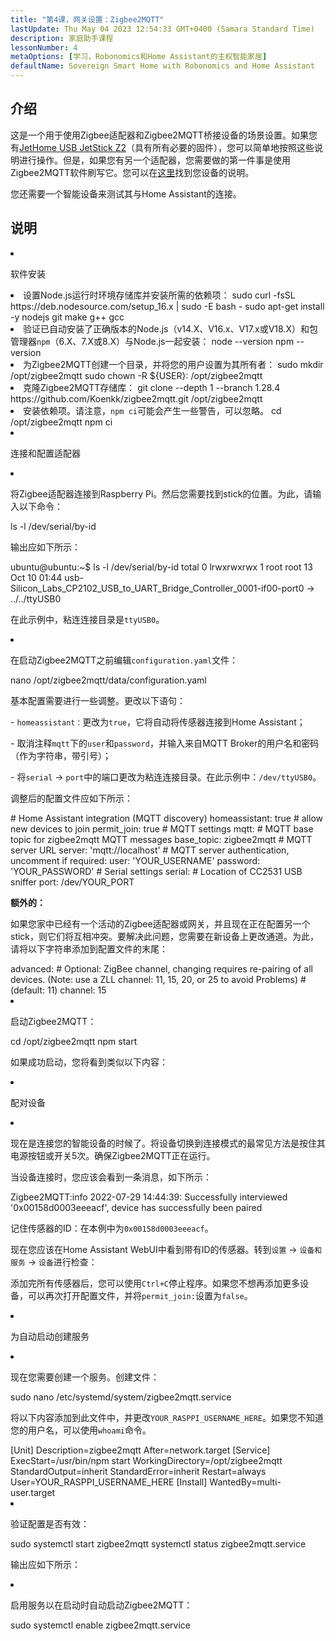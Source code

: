 ```yaml
---
title: "第4课，网关设置：Zigbee2MQTT"
lastUpdate: Thu May 04 2023 12:54:33 GMT+0400 (Samara Standard Time)
description: 家庭助手课程
lessonNumber: 4
metaOptions: [学习，Robonomics和Home Assistant的主权智能家居]
defaultName: Sovereign Smart Home with Robonomics and Home Assistant
---
```


## 介绍

这是一个用于使用Zigbee适配器和Zigbee2MQTT桥接设备的场景设置。如果您有[JetHome USB JetStick Z2](https://jethome.ru/z2/?sl=en)（具有所有必要的固件），您可以简单地按照这些说明进行操作。但是，如果您有另一个适配器，您需要做的第一件事是使用Zigbee2MQTT软件刷写它。您可以在[这里](https://www.zigbee2mqtt.io/guide/adapters/)找到您设备的说明。

您还需要一个智能设备来测试其与Home Assistant的连接。


## 说明

<List type="numbers">

<li>

软件安装

<List>

  <li>
    设置Node.js运行时环境存储库并安装所需的依赖项：
    <LessonCodeWrapper language="bash" codeClass="big-code" noLines>sudo curl -fsSL https://deb.nodesource.com/setup_16.x | sudo -E bash - </LessonCodeWrapper>
    <LessonCodeWrapper language="bash" noLines>sudo apt-get install -y nodejs git make g++ gcc</LessonCodeWrapper>

  </li>

  <li>
    验证已自动安装了正确版本的Node.js（v14.X、V16.x、V17.x或V18.X）和包管理器<code class="nowb">npm</code>（6.X、7.X或8.X）与Node.js一起安装：
    <LessonCodeWrapper language="bash" noLines>node --version</LessonCodeWrapper>
    <LessonCodeWrapper language="bash" noLines>npm --version</LessonCodeWrapper>
  </li>

  <li>
    为Zigbee2MQTT创建一个目录，并将您的用户设置为其所有者：
    <LessonCodeWrapper language="bash" noLines>sudo mkdir /opt/zigbee2mqtt</LessonCodeWrapper>
    <LessonCodeWrapper language="bash" noLines>sudo chown -R ${USER}: /opt/zigbee2mqtt</LessonCodeWrapper>
  </li>

  <li>
    克隆Zigbee2MQTT存储库：
    <LessonCodeWrapper language="bash" codeClass="big-code" noLines>
    git clone --depth 1 --branch 1.28.4 https://github.com/Koenkk/zigbee2mqtt.git /opt/zigbee2mqtt
    </LessonCodeWrapper>
  </li>

  <li>
    安装依赖项。请注意，<code>npm ci</code>可能会产生一些警告，可以忽略。
    <LessonCodeWrapper language="bash" noLines>cd /opt/zigbee2mqtt</LessonCodeWrapper>
    <LessonCodeWrapper language="bash" noLines>npm ci</LessonCodeWrapper>
  </li>

</List>
</li>

<li>

连接和配置适配器

<List>

<li>

将Zigbee适配器连接到Raspberry Pi。然后您需要找到stick的位置。为此，请输入以下命令：

<LessonCodeWrapper language="bash" noLines>
ls -l /dev/serial/by-id
</LessonCodeWrapper>

输出应如下所示：

<LessonCodeWrapper language="bash" codeClass="big-code" noCopyIcon>
ubuntu@ubuntu:~$ ls -l /dev/serial/by-id
total 0
lrwxrwxrwx 1 root root 13 Oct 10 01:44 usb-Silicon_Labs_CP2102_USB_to_UART_Bridge_Controller_0001-if00-port0 -> ../../ttyUSB0
</LessonCodeWrapper>

在此示例中，粘连连接目录是<code>ttyUSB0</code>。
</li>

<li>

在启动Zigbee2MQTT之前编辑<code>configuration.yaml</code>文件：

<LessonCodeWrapper language="bash" noLines>
nano /opt/zigbee2mqtt/data/configuration.yaml
</LessonCodeWrapper>

基本配置需要进行一些调整。更改以下语句：

\- <code>homeassistant：</code>更改为<code>true</code>，它将自动将传感器连接到Home Assistant；

\- 取消注释<code>mqtt</code>下的<code>user</code>和<code>password</code>，并输入来自MQTT Broker的用户名和密码（作为字符串，带引号）；

\- 将<code>serial</code> -> <code>port</code>中的端口更改为粘连连接目录。在此示例中：<code>/dev/ttyUSB0</code>。

调整后的配置文件应如下所示：

<LessonCodeWrapper language="yaml">
# Home Assistant integration (MQTT discovery)
homeassistant: true
# allow new devices to join
permit_join: true
# MQTT settings
mqtt:
  # MQTT base topic for zigbee2mqtt MQTT messages
  base_topic: zigbee2mqtt
  # MQTT server URL
  server: 'mqtt://localhost'
  # MQTT server authentication, uncomment if required:
  user: 'YOUR_USERNAME'
  password: 'YOUR_PASSWORD'
# Serial settings
serial:
  # Location of CC2531 USB sniffer
  port: /dev/YOUR_PORT
</LessonCodeWrapper>


**额外的：**

如果您家中已经有一个活动的Zigbee适配器或网关，并且现在正在配置另一个stick，则它们将互相冲突。要解决此问题，您需要在新设备上更改通道。为此，请将以下字符串添加到配置文件的末尾：


<LessonCodeWrapper language="yaml" codeClass="big-code">
advanced:
  # Optional: ZigBee channel, changing requires re-pairing of all devices. (Note: use a ZLL channel: 11, 15, 20, or 25 to avoid Problems)
  # (default: 11)
  channel: 15
</LessonCodeWrapper>
</li>

<li>

启动Zigbee2MQTT：

<LessonCodeWrapper language="bash" noLines>
cd /opt/zigbee2mqtt
</LessonCodeWrapper>

<LessonCodeWrapper language="bash" noLines>
npm start
</LessonCodeWrapper>

如果成功启动，您将看到类似以下内容：

<LessonImages src="smart-house-course/lesson-4-a-1.jpg" alt="code"/>
</li>
</List>
</li>

<li>

配对设备

<List>

<li>

现在是连接您的智能设备的时候了。将设备切换到连接模式的最常见方法是按住其电源按钮或开关5次。确保Zigbee2MQTT正在运行。

<LessonImages src="smart-house-course/lesson-4-a-4.gif" alt="code" imageClasses="mb"/>

当设备连接时，您应该会看到一条消息，如下所示：

<LessonCodeWrapper language="bash" codeClass="big-code" noLines>
Zigbee2MQTT:info  2022-07-29 14:44:39: Successfully interviewed '0x00158d0003eeeacf', device has successfully been paired
</LessonCodeWrapper>

记住传感器的ID：在本例中为<code>0x00158d0003eeeacf</code>。

现在您应该在Home Assistant WebUI中看到带有ID的传感器。转到<code>设置</code> -> <code>设备和服务</code> -> <code>设备</code>进行检查：

<LessonImages src="smart-house-course/lesson-4-a-2.jpg" alt="code" imageClasses="mb"/>

添加完所有传感器后，您可以使用<code>Ctrl+C</code>停止程序。如果您不想再添加更多设备，可以再次打开配置文件，并将<code>permit_join:</code>设置为<code>false</code>。
</li>

</List>
</li>

<li>

为自动启动创建服务

<List>

<li>

现在您需要创建一个服务。创建文件：

<LessonCodeWrapper language="bash" noLines>
sudo nano /etc/systemd/system/zigbee2mqtt.service
</LessonCodeWrapper>

将以下内容添加到此文件中，并更改<code>YOUR_RASPPI_USERNAME_HERE</code>。如果您不知道您的用户名，可以使用<code>whoami</code>命令。

<LessonCodeWrapper language="bash">
[Unit]
Description=zigbee2mqtt
After=network.target 
[Service]
ExecStart=/usr/bin/npm start
WorkingDirectory=/opt/zigbee2mqtt
StandardOutput=inherit
StandardError=inherit
Restart=always
User=YOUR_RASPPI_USERNAME_HERE
[Install]
WantedBy=multi-user.target
</LessonCodeWrapper>
</li>

<li>

验证配置是否有效：

<LessonCodeWrapper language="bash" noLines>
sudo systemctl start zigbee2mqtt
</LessonCodeWrapper>

<LessonCodeWrapper language="bash" noLines>
systemctl status zigbee2mqtt.service
</LessonCodeWrapper>

输出应如下所示：

<LessonImages src="smart-house-course/lesson-4-a-3.jpg" alt="code" imageClasses="mb"/>
</li>

<li>

启用服务以在启动时自动启动Zigbee2MQTT：

<LessonCodeWrapper language="bash" noLines>
sudo systemctl enable zigbee2mqtt.service
</LessonCodeWrapper>

</li>
</List>
</li>
</List>
